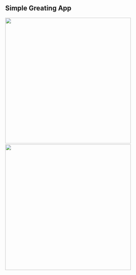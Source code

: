 ## Simple Greating App
<img src = "https://github.com/user-attachments/assets/b40614ce-c2c0-400e-b33b-678dd0fe7f18" height = 400> &emsp; <img src = "https://github.com/user-attachments/assets/f18f1be1-e29b-4e5a-97f8-9bf4440dce48"  height = 400>
